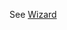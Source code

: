 See [Wizard](https://mongoose.ws/wizard/#/output?board=h573&ide=GCC+make&rtos=FreeRTOS&file=README.md)
